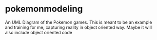 # pokemonmodeling
An UML Diagram of the Pokemon games. This is meant to be an example and training for me, capturing reality in object oriented way. Maybe it will also include object oriented code

